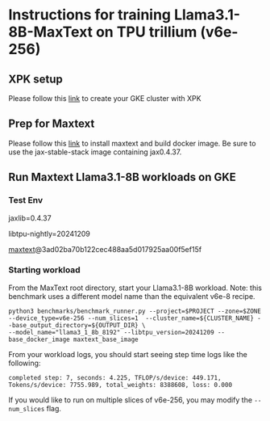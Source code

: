 # Instructions for training Llama3.1-8B-MaxText on TPU trillium (v6e-256)

## XPK setup
Please follow this [link](https://github.com/AI-Hypercomputer/tpu-recipes/blob/main/training/trillium/XPK_README.md) to create your GKE cluster with XPK

## Prep for Maxtext 
Please follow this [link](https://github.com/AI-Hypercomputer/tpu-recipes/blob/main/training/trillium/MAXTEXT_README.md) to install maxtext and build docker image.
Be sure to use the jax-stable-stack image containing jax0.4.37.

## Run Maxtext Llama3.1-8B workloads on GKE

### Test Env
jaxlib=0.4.37

libtpu-nightly=20241209

[maxtext](https://github.com/AI-Hypercomputer/maxtext.git)@3ad02ba70b122cec488aa5d017925aa00f5ef15f

### Starting workload

From the MaxText root directory, start your Llama3.1-8B workload. Note: this benchmark uses a different model name than the equivalent v6e-8 recipe.
```
python3 benchmarks/benchmark_runner.py --project=$PROJECT --zone=$ZONE --device_type=v6e-256 --num_slices=1  --cluster_name=${CLUSTER_NAME} --base_output_directory=${OUTPUT_DIR} \
--model_name="llama3_1_8b_8192" --libtpu_version=20241209 --base_docker_image maxtext_base_image
```

From your workload logs, you should start seeing step time logs like the following:
```
completed step: 7, seconds: 4.225, TFLOP/s/device: 449.171, Tokens/s/device: 7755.989, total_weights: 8388608, loss: 0.000
```
If you would like to run on multiple slices of v6e-256, you may modify the `--num_slices` flag.